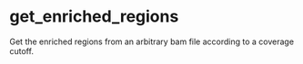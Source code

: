 # get_enriched_regions
Get the enriched regions from an arbitrary bam file according to a coverage cutoff.
